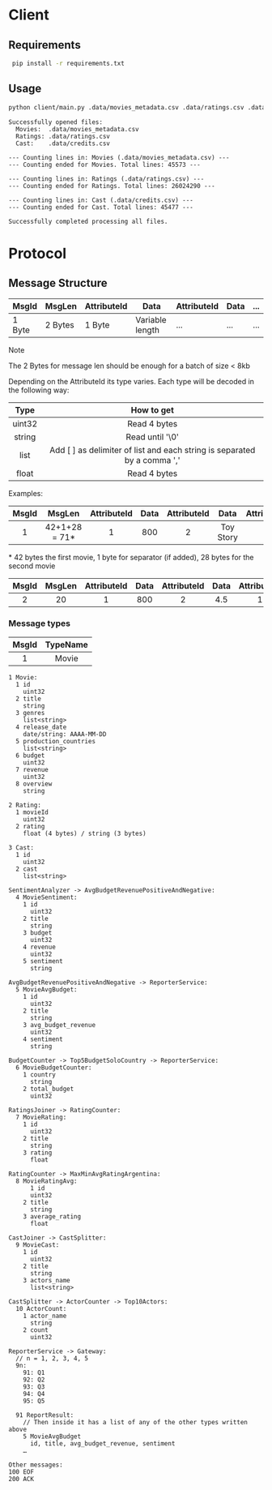 # Client

## Requirements

```bash
 pip install -r requirements.txt
```

## Usage

```bash
python client/main.py .data/movies_metadata.csv .data/ratings.csv .data/credits.csv
```

```
Successfully opened files:
  Movies:  .data/movies_metadata.csv
  Ratings: .data/ratings.csv
  Cast:    .data/credits.csv

--- Counting lines in: Movies (.data/movies_metadata.csv) ---
--- Counting ended for Movies. Total lines: 45573 ---

--- Counting lines in: Ratings (.data/ratings.csv) ---
--- Counting ended for Ratings. Total lines: 26024290 ---

--- Counting lines in: Cast (.data/credits.csv) ---
--- Counting ended for Cast. Total lines: 45477 ---

Successfully completed processing all files.
```

# Protocol

## Message Structure

| MsgId  | MsgLen      | AttributeId | Data            | AttributeId | Data | ... |
| ------ | ----------- | ----------- | --------------- | ----------- | ---- | --- |
| 1 Byte | 2 Bytes | 1 Byte      | Variable length | ...         | ...  | ... |

> [!Note]
> The 2 Bytes for message len should be enough for a batch of size < 8kb

Depending on the AttributeId its type varies. Each type will be decoded in the following way:

|     Type     |                                 How to get                                 |
| :----------: | :------------------------------------------------------------------------: |
|    uint32    |                                Read 4 bytes                                |
|    string    |                              Read until '\0'                               |
| list<string> | Add \[ \] as delimiter of list and each string is separated by a comma ',' |
|    float     |                                Read 4 bytes                                |

Examples:

| MsgId |     MsgLen     | AttributeId | Data | AttributeId |   Data    | AttributeId |       Data        | AttributeId |    Data    | Separator | AttributeId | Data | AttributeId |     Data     | AttributeId |   Data    | AttributeId |    Data    |
| :---: | :------------: | :---------: | :--: | :---------: | :-------: | :---------: | :---------------: | :---------: | :--------: | :-------: | :---------: | :--: | :---------: | :----------: | :---------: | :-------: | :---------: | :--------: |
|   1   | 42+1+28 = 71\* |      1      | 800  |      2      | Toy Story |      3      | \[comedy,family\] |      4      | 1995-10-30 |     ;     |      1      | 999  |      2      | Random movie |      3      | \[drama\] |      4      | 2000-10-30 |

\* 42 bytes the first movie, 1 byte for separator (if added), 28 bytes for the second movie

| MsgId | MsgLen | AttributeId | Data | AttributeId | Data | AttributeId | Data | AttributeId | Data |
| :---: | :----: | :---------: | :--: | :---------: | :--: | :---------: | :--: | :---------: | :--: |
|   2   |   20   |      1      | 800  |      2      | 4.5  |      1      | 999  |      2      | 3.0  |

### Message types

| MsgId | TypeName |
| :---: | :------: |
|   1   |  Movie   |

```
1 Movie:
  1 id
    uint32
  2 title
    string
  3 genres
    list<string>
  4 release_date
    date/string: AAAA-MM-DD
  5 production_countries
    list<string>
  6 budget
    uint32
  7 revenue
    uint32
  8 overview
    string

2 Rating:
  1 movieId
    uint32
  2 rating
    float (4 bytes) / string (3 bytes)

3 Cast:
  1 id
    uint32
  2 cast
    list<string>

SentimentAnalyzer -> AvgBudgetRevenuePositiveAndNegative:
  4 MovieSentiment:
    1 id
      uint32
    2 title
      string
    3 budget
      uint32
    4 revenue
      uint32
    5 sentiment
      string

AvgBudgetRevenuePositiveAndNegative -> ReporterService:
  5 MovieAvgBudget:
    1 id
      uint32
    2 title
      string
    3 avg_budget_revenue
      uint32
    4 sentiment
      string

BudgetCounter -> Top5BudgetSoloCountry -> ReporterService:
  6 MovieBudgetCounter:
    1 country
      string
    2 total_budget
      uint32

RatingsJoiner -> RatingCounter:
  7 MovieRating:
    1 id
      uint32
    2 title
      string
    3 rating
      float

RatingCounter -> MaxMinAvgRatingArgentina:
  8 MovieRatingAvg:
	  1 id
      uint32
    2 title
      string
    3 average_rating
      float

CastJoiner -> CastSplitter:
  9 MovieCast:
    1 id
      uint32
    2 title
      string
    3 actors_name
      list<string>

CastSplitter -> ActorCounter -> Top10Actors:
  10 ActorCount:
    1 actor_name
      string
    2 count
      uint32

ReporterService -> Gateway:
  // n = 1, 2, 3, 4, 5
  9n:
    91: Q1
    92: Q2
    93: Q3
    94: Q4
    95: Q5

  91 ReportResult:
    // Then inside it has a list of any of the other types written above
    5 MovieAvgBudget
      id, title, avg_budget_revenue, sentiment
    …

Other messages:
100 EOF
200 ACK

```
